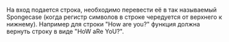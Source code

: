 На вход подается строка, необходимо перевести её в так называемый Spongecase (когда регистр символов в строке чередуется от верхнего к нижнему). Например для строки "How are you?" функция должна вернуть строку в виде "HoW aRe YoU?".
